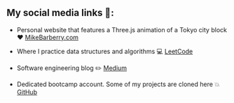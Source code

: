## My social media links :rocket::

 - Personal website that features a Three.js animation of a Tokyo city block  :heart:  [MikeBarberry.com](https://mikebarberry.com)

 - Where I practice data structures and algorithms  :computer:  [LeetCode](https://leetcode.com/Mbarberry/)

 - Software engineering blog  :pencil2:  [Medium](https://mikebarberry.medium.com/)

 - Dedicated bootcamp account. Some of my projects are cloned here   :boom:  [GitHub](https://github.com/MikeBarberry-Flatiron)
 

